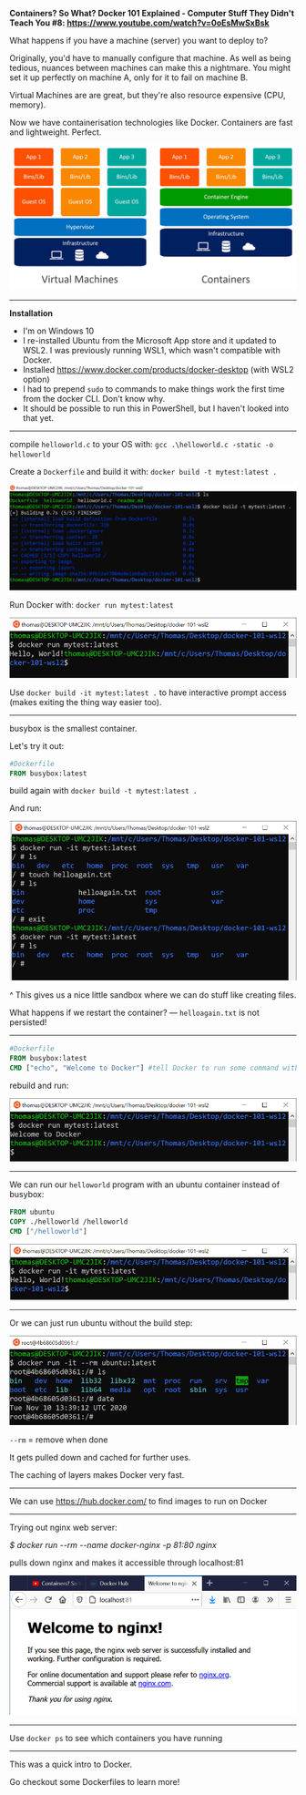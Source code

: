 **Containers? So What? Docker 101 Explained - Computer Stuff They Didn't Teach You #8: https://www.youtube.com/watch?v=0oEsMwSxBsk** 

What happens if you have a machine (server) you want to deploy to? 

Originally, you'd have to manually configure that machine. As well as being tedious, nuances between machines can make this a nightmare. You might set it up perfectly on machine A, only for it to fail on machine B.

Virtual Machines are are great, but they're also resource expensive (CPU, memory).

Now we have containerisation technologies like Docker. Containers are fast and lightweight. Perfect. 

![containers-vs-virtual-machines](readme-img/containers-vs-virtual-machines.jpg)

---

**Installation**

- I'm on Windows 10
- I re-installed Ubuntu from the Microsoft App store and it updated to WSL2. I was previously running WSL1, which wasn't compatible with Docker.
- Installed https://www.docker.com/products/docker-desktop (with WSL2 option)
- I had to prepend `sudo` to commands to make things work the first time from the docker CLI. Don't know why.
- It should be possible to run this in PowerShell, but I haven't looked into that yet.

---

compile `helloworld.c` to your OS with: `gcc .\helloworld.c -static -o helloworld`

Create a `Dockerfile` and build it with: `docker build -t mytest:latest .`

![image-20201110121435997](/readme-img/image-20201110121435997.png)

Run Docker with: `docker run mytest:latest`

![image-20201110122025983](/readme-img/image-20201110122025983.png)

Use `docker build -it mytest:latest .` to have interactive prompt access (makes exiting the thing way easier too).

---

busybox is the smallest container. 

Let's try it out:

```dockerfile
#Dockerfile
FROM busybox:latest
```

build again with `docker build -t mytest:latest .`

And run:

![image-20201110123118525](/readme-img/image-20201110123118525.png)

^ This gives us a nice little sandbox where we can do stuff like creating files.

What happens if we restart the container? — `helloagain.txt` is not persisted!

---

```dockerfile
#Dockerfile
FROM busybox:latest
CMD ["echo", "Welcome to Docker"] #tell Docker to run some command within container
```

rebuild and run:

![image-20201110123524778](/readme-img/image-20201110123524778.png)

---

We can run our `helloworld` program with an ubuntu container instead of busybox:

```dockerfile
FROM ubuntu
COPY ./helloworld /helloworld
CMD ["/helloworld"]
```

![image-20201110134119943](/readme-img/image-20201110134119943.png)

---

Or we can just run ubuntu without the build step:

![image-20201110133932659](/readme-img/image-20201110133932659.png)

`--rm` = remove when done

It gets pulled down and cached for further uses. 

The caching of layers makes Docker very fast.

---

We can use https://hub.docker.com/ to find images to run on Docker

---

Trying out nginx web server:

*$ docker run --rm --name docker-nginx -p 81:80 nginx*

pulls down nginx and makes it accessible through localhost:81

![image-20201110135656511](/readme-img/image-20201110135656511.png)

---

Use `docker ps` to see which containers you have running

---

This was a quick intro to Docker. 

Go checkout some Dockerfiles to learn more!

